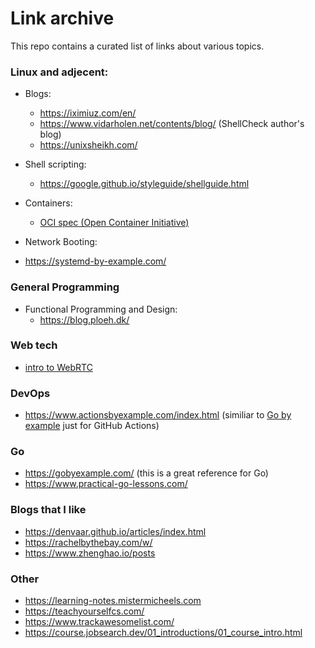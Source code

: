 # Link archive

This repo contains a curated list of links about various topics.

### Linux and adjecent:

- Blogs:

  - https://iximiuz.com/en/
  - https://www.vidarholen.net/contents/blog/ (ShellCheck author's blog)
  - https://unixsheikh.com/

- Shell scripting:
  - https://google.github.io/styleguide/shellguide.html
- Containers:
  - [OCI spec (Open Container Initiative)](https://github.com/opencontainers/runtime-spec/blob/main/spec.md)
- Network Booting:
- https://systemd-by-example.com/
### General Programming
- Functional Programming and Design:
  - https://blog.ploeh.dk/
### Web tech

- [intro to WebRTC](https://www.html5rocks.com/en/tutorials/webrtc/basics/#toc-first)
### DevOps
- https://www.actionsbyexample.com/index.html (similiar to [Go by example](https://gobyexample.com) just for GitHub Actions)
### Go
- https://gobyexample.com/ (this is a great reference for Go)
- https://www.practical-go-lessons.com/

### Blogs that I like

- https://denvaar.github.io/articles/index.html
- https://rachelbythebay.com/w/
- https://www.zhenghao.io/posts

### Other

- https://learning-notes.mistermicheels.com
- https://teachyourselfcs.com/
- https://www.trackawesomelist.com/
- https://course.jobsearch.dev/01_introductions/01_course_intro.html

